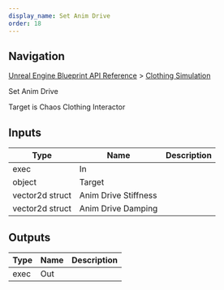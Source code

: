 ```yaml
---
display_name: Set Anim Drive
order: 18
---
```

## Navigation

[Unreal Engine Blueprint API Reference](https://dev.epicgames.com/documentation/en-us/unreal-engine/BlueprintAPI) > [Clothing Simulation](https://dev.epicgames.com/documentation/en-us/unreal-engine/BlueprintAPI/ClothingSimulation)

Set Anim Drive

Target is Chaos Clothing Interactor

## Inputs

| Type | Name | Description |
| --- | --- | --- |
| exec | In |  |
| object | Target |  |
| vector2d struct | Anim Drive Stiffness |  |
| vector2d struct | Anim Drive Damping |  |

## Outputs

| Type | Name | Description |
| --- | --- | --- |
| exec | Out |  |
